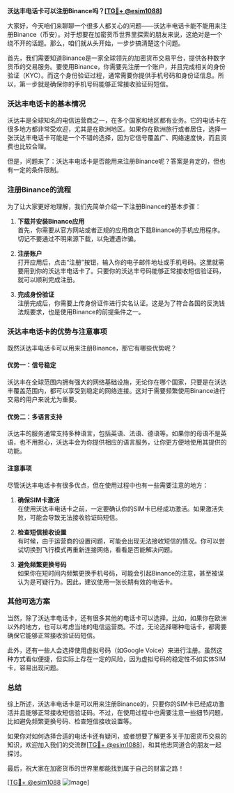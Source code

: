 **沃达丰电话卡可以注册Binance吗？[[TG💪+ @esim1088](https://t.me/s/esim1088)]**

大家好，今天咱们来聊聊一个很多人都关心的问题——沃达丰电话卡能不能用来注册Binance（币安）。对于想要在加密货币世界里探索的朋友来说，这绝对是一个绕不开的话题。那么，咱们就从头开始，一步步搞清楚这个问题。

首先，我们需要知道Binance是一家全球领先的加密货币交易平台，提供各种数字货币的交易服务。要使用Binance，你需要先注册一个账户，并且完成相关的身份验证（KYC）。而这个身份验证过程，通常需要你提供手机号码和身份证信息。所以，第一步就是确保你的手机号码能够正常接收验证码短信。

### 沃达丰电话卡的基本情况

沃达丰是全球知名的电信运营商之一，在多个国家和地区都有业务。它的电话卡在很多地方都非常受欢迎，尤其是在欧洲地区。如果你在欧洲旅行或者居住，选择一张沃达丰电话卡可能是一个不错的选择，因为它信号覆盖广、网络速度快，而且资费也比较合理。

但是，问题来了：沃达丰电话卡是否能用来注册Binance呢？答案是肯定的，但也有一定的条件限制。

### 注册Binance的流程

为了让大家更好地理解，我们先简单介绍一下注册Binance的基本步骤：

1. **下载并安装Binance应用**  
   首先，你需要从官方网站或者正规的应用商店下载Binance的手机应用程序。切记不要通过不明来源下载，以免遭遇诈骗。

2. **注册账户**  
   打开应用后，点击“注册”按钮，输入你的电子邮件地址或手机号码。这里就需要用到你的沃达丰电话卡了。只要你的沃达丰号码能够正常接收短信验证码，就可以顺利完成注册。

3. **完成身份验证**  
   注册完成后，你需要上传身份证件进行实名认证。这是为了符合各国的反洗钱法规要求，也是使用Binance的前提条件之一。

### 沃达丰电话卡的优势与注意事项

既然沃达丰电话卡可以用来注册Binance，那它有哪些优势呢？

#### 优势一：信号稳定
沃达丰在全球范围内拥有强大的网络基础设施，无论你在哪个国家，只要是在沃达丰覆盖范围内，都可以享受到稳定的网络连接。这对于需要频繁使用Binance进行交易的用户来说尤为重要。

#### 优势二：多语言支持
沃达丰的服务通常支持多种语言，包括英语、法语、德语等。如果你的母语不是英语，也不用担心，沃达丰会为你提供相应的语言服务，让你更方便地使用其提供的功能。

#### 注意事项
尽管沃达丰电话卡有很多优点，但在使用过程中也有一些需要注意的地方：

1. **确保SIM卡激活**  
   在使用沃达丰电话卡之前，一定要确认你的SIM卡已经成功激活。如果激活失败，可能会导致无法接收验证码短信。

2. **检查短信接收设置**  
   有时候，由于运营商的设置问题，可能会出现无法接收短信的情况。你可以尝试切换到飞行模式再重新连接网络，看看是否能解决问题。

3. **避免频繁更换号码**  
   如果你在短时间内频繁更换手机号码，可能会引起Binance的注意，甚至被误认为是可疑行为。因此，建议使用一张长期有效的电话卡。

### 其他可选方案

当然，除了沃达丰电话卡，还有很多其他的电话卡可以选择。比如，如果你在欧洲以外的地方，也可以考虑当地的电信运营商。不过，无论选择哪种电话卡，都需要确保它能够正常接收验证码短信。

此外，还有一些人会选择使用虚拟号码（如Google Voice）来进行注册。虽然这种方式看似便捷，但实际上存在一定的风险，因为虚拟号码的稳定性不如实体SIM卡，容易出现问题。

### 总结

综上所述，沃达丰电话卡是可以用来注册Binance的，只要你的SIM卡已经成功激活并且能够正常接收短信验证码。不过，在使用过程中也需要注意一些细节问题，比如避免频繁更换号码、检查短信接收设置等。

如果你对如何选择合适的电话卡还有疑问，或者想要了解更多关于加密货币交易的知识，欢迎加入我们的交流群[[TG💪+ @esim1088](https://t.me/s/esim1088)]，和其他志同道合的朋友一起探讨。

最后，祝大家在加密货币的世界里都能找到属于自己的财富之路！  

[[TG💪+ @esim1088](https://t.me/s/esim1088) ![Image](https://i.postimg.cc/4NQfJmqS/Snipaste-2025-05-13-00-14-12.png)]